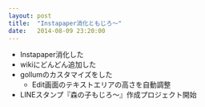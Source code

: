 ```yaml
---
layout: post
title:  "Instapaper消化ともじろ〜"
date:   2014-08-09 23:20:00
---
```


- Instapaper消化した
- wikiにどんどん追加した
- gollumのカスタマイズをした
    - Edit画面のテキストエリアの高さを自動調整
- LINEスタンプ『森の子もじろ〜』作成プロジェクト開始
